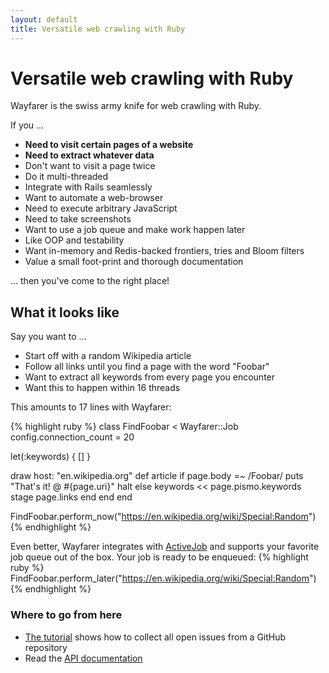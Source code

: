 ```yaml
---
layout: default
title: Versatile web crawling with Ruby
---
```


# Versatile web crawling with Ruby

Wayfarer is the swiss army knife for web crawling with Ruby.

If you …

* __Need to visit certain pages of a website__
* __Need to extract whatever data__
* Don't want to visit a page twice
* Do it multi-threaded
* Integrate with Rails seamlessly
* Want to automate a web-browser
* Need to execute arbitrary JavaScript
* Need to take screenshots
* Want to use a job queue and make work happen later
* Like OOP and testability
* Want in-memory and Redis-backed frontiers, tries and Bloom filters
* Value a small foot-print and thorough documentation

… then you've come to the right place!

## What it looks like

Say you want to …

* Start off with a random Wikipedia article
* Follow all links until you find a page with the word "Foobar"
* Want to extract all keywords from every page you encounter
* Want this to happen within 16 threads

This amounts to 17 lines with Wayfarer:

{% highlight ruby %}
class FindFoobar < Wayfarer::Job
  config.connection_count = 20

  let(:keywords) { [] }

  draw host: "en.wikipedia.org"
  def article
    if page.body =~ /Foobar/
      puts "That's it! @ #{page.uri}"
      halt
    else
      keywords << page.pismo.keywords
      stage page.links
    end
  end
end

FindFoobar.perform_now("https://en.wikipedia.org/wiki/Special:Random")
{% endhighlight %}

Even better, Wayfarer integrates with [ActiveJob]() and supports your favorite job queue out of the box. Your job is ready to be enqueued:
{% highlight ruby %}
FindFoobar.perform_later("https://en.wikipedia.org/wiki/Special:Random")
{% endhighlight %}

### Where to go from here

* [The tutorial]() shows how to collect all open issues from a GitHub repository
* Read the [API documentation]()
